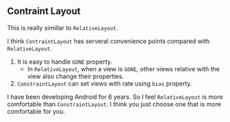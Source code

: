 ## Contraint Layout

This is really simillar to `RelativeLayout`.

I think `ContraintLayout` has serveral convenience points compared with `RelativeLayout`.
1. It is easy to handle `GONE` property.
    - In `RelativeLayout`, when a view is `GONE`, other views relative with the view also change their properties.
2. `ConstraintLayout` can set views with rate using `bias` property.

I have been developing Android for 6 years. So I feel `RelativeLayout` is more comfortable than `ConstraintLayout`. I think you just choose one that is more comfortable for you.
